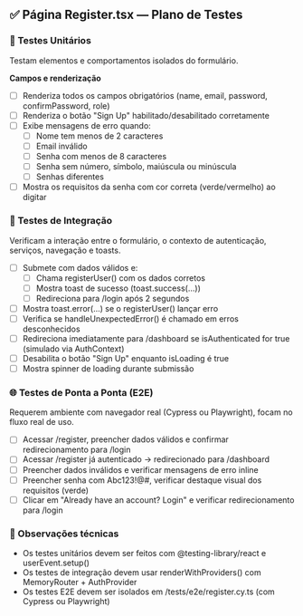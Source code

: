 ## ✅ Página Register.tsx — Plano de Testes
### 🧪 Testes Unitários
Testam elementos e comportamentos isolados do formulário.  

**Campos e renderização**
- [ ] Renderiza todos os campos obrigatórios (name, email, password, confirmPassword, role)
- [ ] Renderiza o botão "Sign Up" habilitado/desabilitado corretamente
- [ ] Exibe mensagens de erro quando:
  - [ ] Nome tem menos de 2 caracteres
  - [ ] Email inválido
  - [ ] Senha com menos de 8 caracteres
  - [ ] Senha sem número, símbolo, maiúscula ou minúscula
  - [ ] Senhas diferentes
- [ ] Mostra os requisitos da senha com cor correta (verde/vermelho) ao digitar

### 🔄 Testes de Integração
Verificam a interação entre o formulário, o contexto de autenticação, serviços, navegação e toasts.  

- [ ] Submete com dados válidos e:
  - [ ] Chama registerUser() com os dados corretos
  - [ ] Mostra toast de sucesso (toast.success(...))
  - [ ] Redireciona para /login após 2 segundos
- [ ] Mostra toast.error(...) se o registerUser() lançar erro
- [ ] Verifica se handleUnexpectedError() é chamado em erros desconhecidos
- [ ] Redireciona imediatamente para /dashboard se isAuthenticated for true (simulado via AuthContext)
- [ ] Desabilita o botão "Sign Up" enquanto isLoading é true
- [ ] Mostra spinner de loading durante submissão

### 🌐 Testes de Ponta a Ponta (E2E)
Requerem ambiente com navegador real (Cypress ou Playwright), focam no fluxo real de uso.  

- [ ] Acessar /register, preencher dados válidos e confirmar redirecionamento para /login
- [ ] Acessar /register já autenticado → redirecionado para /dashboard
- [ ] Preencher dados inválidos e verificar mensagens de erro inline
- [ ] Preencher senha com Abc123!@#, verificar destaque visual dos requisitos (verde)
- [ ] Clicar em "Already have an account? Login" e verificar redirecionamento para /login

### 🧠 Observações técnicas
- Os testes unitários devem ser feitos com @testing-library/react e userEvent.setup()
- Os testes de integração devem usar renderWithProviders() com MemoryRouter + AuthProvider
- Os testes E2E devem ser isolados em /tests/e2e/register.cy.ts (com Cypress ou Playwright)